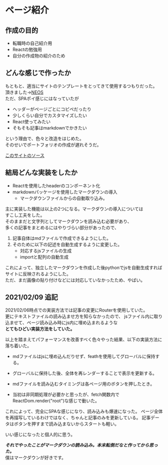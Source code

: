 # ページ紹介

## 作成の目的

+ 転職時の自己紹介用
+ Reactの勉強用
+ 自分の作成物の紹介のため

## どんな感じで作ったか

もともと、適当にサイトのテンプレートをとってきて使用するつもりだった。  
頂きました→[NEOS](https://demos.freehtml5.co/neos/)  
ただ、SPAポイ感じにはなっていたが

+ ヘッダーがページごとにコピペだったり
+ 少しくらい自分でカスタマイズしたい
+ React使ってみたい
+ そもそも記事はmarkdownでかきたい

という理由で、色々と改造をはじめた。  
そのせいでポートフォリオの作成が遅れそうだ。

[このサイトのソース](https://github.com/ichir0roie/introduction-app)

## 結局どんな実装をしたか

+ Reactを使用したheaderのコンポーネント化
+ markdownパッケージを使用したマークダウンの導入
  + マークダウンファイルからの自動取り込み。

主に実装した機能は以上の2つになる。マークダウンの導入については  
すこし工夫をした。  
そのままだと文字列としてマークダウンを読み込む必要があり、  
多くの記事をまとめるにはやりづらい部分があったので、  

1. 記事自体はmdファイルで作成できるようにした。
2. そのために以下の記述を自動生成するように変更した。
   + 対応するjsファイルの生成
   + importと配列の自動生成

これによって、独立したマークダウンを作成した後pythonでjsを自動生成すればサイトに反映されるようにした。  
ただ、まだ画像の貼り付けなどには対応していなかったため、やばい。

## 2021/02/09 追記

2021/02/06時点での実装方法では記事の変更にRouterを使用していた。  
更にテキストファイルの読み込ませ方を知らなかったので、
jsファイル内に取り込ませて、ページ読み込み時にjs内に埋め込まれるような  
**とてもひどい実装方法をしていた。**

以上を踏まえてパフォーマンスを改善すべく色々やった結果、以下の実装方法に落ち着いた。

+ mdファイルはjsに埋め込んだりせず、feathを使用してグローバルに保持する。
+ グローバルに保持した後、全体を再レンダーすることで表示を更新する。

+ mdファイルを読み込むタイミングは各ページ用のボタンを押したとき。
+ 当初は非同期処理が必要かと思ったが、fetch関数内でReactDom.render("root")な感じで動いた。

これによって、完全にSPAな感じになり、読み込みも爆速になった。
ページ全体を再描写しているわけではなく、ちゃんと記事のみを更新している。
記事データはボタンを押すまで読み込まないからスタートも軽い。

いい感じになったと個人的に思う。

***それでやったことがマークダウンの読み込み。本末転倒だなと作ってから思った。***  
僕はマークダウンが好きです。
